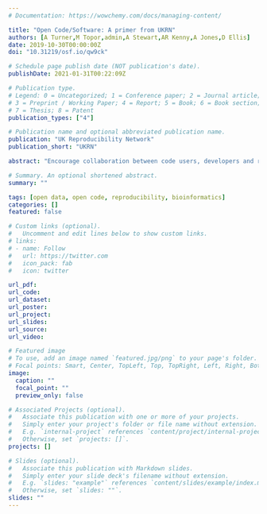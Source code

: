 ```yaml
---
# Documentation: https://wowchemy.com/docs/managing-content/

title: "Open Code/Software: A primer from UKRN"
authors: [A Turner,M Topor,admin,A Stewart,AR Kenny,A Jones,D Ellis]
date: 2019-10-30T00:00:00Z
doi: "10.31219/osf.io/qw9ck"

# Schedule page publish date (NOT publication's date).
publishDate: 2021-01-31T00:22:09Z

# Publication type.
# Legend: 0 = Uncategorized; 1 = Conference paper; 2 = Journal article;
# 3 = Preprint / Working Paper; 4 = Report; 5 = Book; 6 = Book section;
# 7 = Thesis; 8 = Patent
publication_types: ["4"]

# Publication name and optional abbreviated publication name.
publication: "UK Reproducibility Network"
publication_short: "UKRN"

abstract: "Encourage collaboration between code users, developers and researchers."

# Summary. An optional shortened abstract.
summary: ""

tags: [open data, open code, reproducibility, bioinformatics]
categories: []
featured: false

# Custom links (optional).
#   Uncomment and edit lines below to show custom links.
# links:
# - name: Follow
#   url: https://twitter.com
#   icon_pack: fab
#   icon: twitter

url_pdf:
url_code:
url_dataset:
url_poster:
url_project:
url_slides:
url_source:
url_video:

# Featured image
# To use, add an image named `featured.jpg/png` to your page's folder. 
# Focal points: Smart, Center, TopLeft, Top, TopRight, Left, Right, BottomLeft, Bottom, BottomRight.
image:
  caption: ""
  focal_point: ""
  preview_only: false

# Associated Projects (optional).
#   Associate this publication with one or more of your projects.
#   Simply enter your project's folder or file name without extension.
#   E.g. `internal-project` references `content/project/internal-project/index.md`.
#   Otherwise, set `projects: []`.
projects: []

# Slides (optional).
#   Associate this publication with Markdown slides.
#   Simply enter your slide deck's filename without extension.
#   E.g. `slides: "example"` references `content/slides/example/index.md`.
#   Otherwise, set `slides: ""`.
slides: ""
---
```

